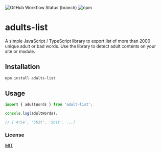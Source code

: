 ![GitHub Workflow Status (branch)](https://img.shields.io/github/actions/workflow/status/stackblogger/adults-list/master.yml?style=flat-square&logo=github&color=success)
![npm](https://img.shields.io/npm/v/adults-list?style=flat-square&color=success&logo=npm)

# adults-list

A simple JavaScript / TypeScript library to export list of more than 2000 unique adult or bad words. Use the library to detect adult contents on your site or module.

## Installation

```bash
npm install adults-list
```

## Usage

```typescript
import { adultWords } from 'adult-list';

console.log(adultWords);

// ['4r5e', '5h1t', '5hit', ...]
```

### License

[MIT](https://choosealicense.com/licenses/mit/)

